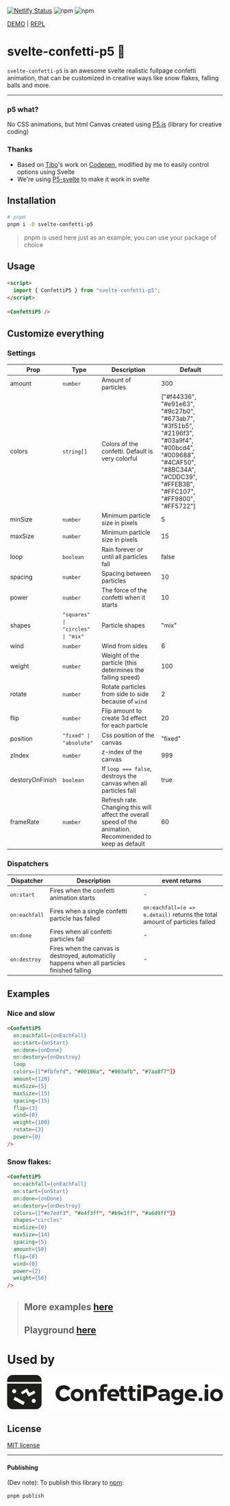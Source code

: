 [![Netlify Status](https://api.netlify.com/api/v1/badges/12a4d8fb-c15c-4766-8d1d-7d0d00217505/deploy-status)](https://app.netlify.com/sites/svelte-confetti-p5/deploys)
![npm](https://img.shields.io/npm/dw/svelte-confetti-p5)
![npm](https://img.shields.io/npm/v/svelte-confetti-p5)

[DEMO](https://svelte-confetti-p5.netlify.app/) | [REPL](https://svelte.dev/repl/1ac4e3559ac445ef984d312d632e6f02?version=3.46.4)


# svelte-confetti-p5 🎊

`svelte-confetti-p5` is an awesome svelte realistic fullpage confetti animation, that can be customized in creative ways like snow flakes, falling balls and more.

---

### p5 what?

No CSS animations, but html Canvas created using [P5.js](https://p5js.org/) (library for creative coding)

### Thanks

- Based on [Tibo](https://gotibo.fr/)'s work on [Codepen](https://codepen.io/elron-the-typescripter/pen/abRNGYy), modified by me to easily control options using Svelte
- We're using [P5-svelte](https://p5-svelte.netlify.app/) to make it work in svelte

<!-- ![Svelte Confetti p5 Example](static/svelte-confetti-p5.gif) -->


## Installation

```bash
# pnpm
pnpm i -D svelte-confetti-p5
```
> pnpm is used here just as an example, you can use your package of choice



## Usage

```html
<script>
  import { ConfettiP5 } from "svelte-confetti-p5";
</script>

<ConfettiP5 />
```

## Customize everything

### Settings
| Prop    |   Type	|   Description |	Default |
|---|---|---|---|
| amount| `number` | Amount of particles | 300
  | colors| `string[]` | Colors of the confetti. Default is very colorful | ["#f44336", "#e91e63", "#9c27b0", "#673ab7", "#3f51b5", "#2196f3", "#03a9f4", "#00bcd4", "#009688", "#4CAF50", "#8BC34A", "#CDDC39", "#FFEB3B", "#FFC107", "#FF9800", "#FF5722"]
  | minSize| `number` | Minimum particle size in pixels | 5
  | maxSize| `number` | Minimum particle size in pixels | 15
  | loop|`boolean` | Rain forever or until all particles fall | false
  | spacing | `number` | Spacing between particles | 10
  | power | `number` | The force of the confetti when it starts | 10
  | shapes | `"squares" \| "circles" \| "mix"` | Particle shapes | "mix"
  | wind|  `number`| Wind from sides | 6
  | weight| `number` | Weight of the particle (this determines the falling speed) | 100
  | rotate| `number` | Rotate particles from side to side because of `wind` | 2
  | flip| `number` | Flip amount to create 3d effect for each particle | 20
  | position|  `"fixed" \| "absolute"` | Css position of the canvas | "fixed"
  | zIndex| `number` | z-index of the canvas | 999
  | destoryOnFinish | `boolean` | If `loop === false`, destroys the canvas when all particles fall | true
  | frameRate | `number` | Refresh rate. Changing this will affect the overall speed of the animation. Recommended to keep as default | 60


  ### Dispatchers
| Dispatcher	|   Description | event returns
|---|---|---|
| `on:start` | Fires when the confetti animation starts | - |
| `on:eachfall` | Fires when a single confetti particle has falled | `on:eachfall=(e => e.detail)` returns the total amount of particles falled | |
| `on:done` | Fires when all confetti particles fall | - |
| `on:destroy` | Fires when the canvas is destroyed, automaticlly happens when all particles finished falling | - |


## Examples

### Nice and slow

```html
<ConfettiP5
  on:eachfall={onEachFall}
  on:start={onStart}
  on:done={onDone}
  on:destory={onDestroy}
  loop
  colors={["#fbfefd", "#00186a", "#003afb", "#7aa8f7"]}
  amount={120}
  minSize={5}
  maxSize={15}
  spacing={15}
  flip={3}
  wind={0}
  weight={100}
  rotate={3}
  power={0}
/>
```


### Snow flakes: 
```html
<ConfettiP5
  on:eachfall={onEachFall}
  on:start={onStart}
  on:done={onDone}
  on:destory={onDestroy}
  colors={["#e7edf3", "#e4f3ff", "#b9e1ff", "#a6d9ff"]}
  shapes="circles"
  minSize={0}
  maxSize={14}
  spacing={5}
  amount={50}
  flip={0}
  wind={0}
  power={2}
  weight={50}
/>
```

> ## More examples [here](https://svelte-confetti-p5.netlify.app/)
> ## Playground [here]()


# Used by
[![ConfettiPage.io](static/confettipage-logo.png)](https://confettipage.io)

## License

[MIT license](https://opensource.org/license/mit/)

---
#### Publishing
(Dev note): To publish this library to [npm](https://www.npmjs.com):

```bash
pnpm publish
```


